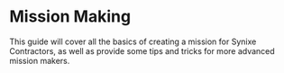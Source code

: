 # Mission Making

This guide will cover all the basics of creating a mission for Synixe Contractors, as well as provide some tips and tricks for more advanced mission makers.
